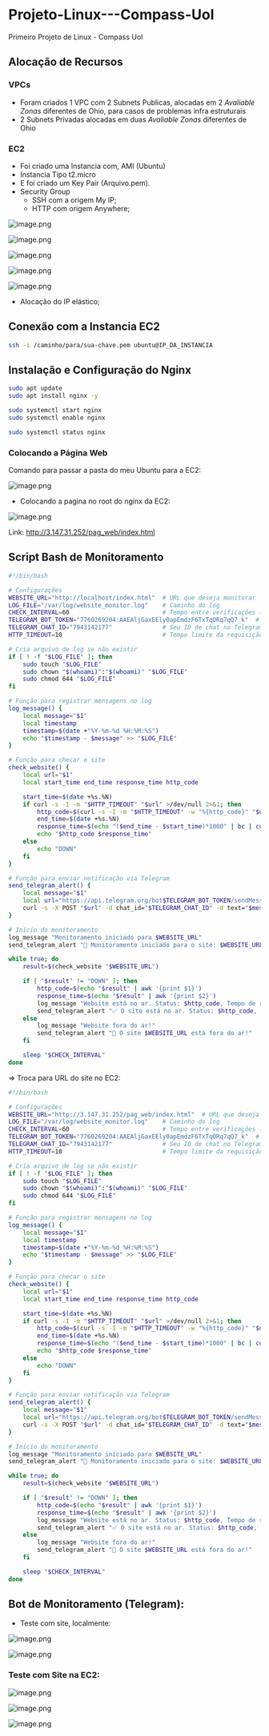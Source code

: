 # Projeto-Linux---Compass-Uol
Primeiro Projeto de Linux - Compass Uol

## Alocação de Recursos

### VPCs

- Foram criados 1 VPC com 2 Subnets Publicas, alocadas em 2 *Avaliable Zonas* diferentes de Ohio, para casos de problemas infra estruturais
- 2 Subnets Privadas alocadas em duas *Avaliable Zonas* diferentes de Ohio

### EC2

- Foi criado uma Instancia com, AMI (Ubuntu)
- Instancia Tipo t2.micro
- E foi criado um Key Pair (Arquivo.pem).
- Security Group
    - SSH com a origem My IP;
    - HTTP com origem Anywhere;

![image.png](attachment:70af66d8-d489-4266-9702-ed11609c3991:image.png)

![image.png](attachment:0cb8fb42-b5a2-4e0e-8ab4-20a045960b1a:image.png)

![image.png](attachment:d34f67f2-defc-4e0d-bcc0-26c20459e2cb:image.png)

![image.png](attachment:2d26b69d-1e65-4454-aad6-4464accf5c50:image.png)

![image.png](attachment:b1ee2e42-db07-4db8-bf1e-a6f82faf6a4d:image.png)

- Alocação do IP elástico;

## Conexão com a Instancia EC2

```bash
ssh -i /caminho/para/sua-chave.pem ubuntu@IP_DA_INSTANCIA

```

## Instalação e Configuração do Nginx

```bash
sudo apt update
sudo apt install nginx -y

sudo systemctl start nginx
sudo systemctl enable nginx

sudo systemctl status nginx
```

### Colocando a Página Web

Comando para passar a pasta do meu Ubuntu para a EC2:

![image.png](attachment:55b6af68-987c-404c-afdc-dd8acfaeeaf8:image.png)

- Colocando a pagina no root do nginx da EC2:

![image.png](attachment:57051e99-83ad-4cf8-8da4-fa1dfcc70280:image.png)

Link: http://3.147.31.252/pag_web/index.html

## Script Bash de Monitoramento

```bash
#!/bin/bash

# Configurações
WEBSITE_URL="http://localhost/index.html"  # URL que deseja monitorar
LOG_FILE="/var/log/website_monitor.log"    # Caminho do log
CHECK_INTERVAL=60                          # Tempo entre verificações (em segundos)
TELEGRAM_BOT_TOKEN="7760269204:AAEAljGaxEEly0apEmdzF6TxTqORq7qQ7_k"  # Seu token
TELEGRAM_CHAT_ID="7943142177"              # Seu ID de chat no Telegram
HTTP_TIMEOUT=10                            # Tempo limite da requisição

# Cria arquivo de log se não existir
if [ ! -f "$LOG_FILE" ]; then
    sudo touch "$LOG_FILE"
    sudo chown "$(whoami)":"$(whoami)" "$LOG_FILE"
    sudo chmod 644 "$LOG_FILE"
fi

# Função para registrar mensagens no log
log_message() {
    local message="$1"
    local timestamp
    timestamp=$(date +"%Y-%m-%d %H:%M:%S")
    echo "$timestamp - $message" >> "$LOG_FILE"
}

# Função para checar o site
check_website() {
    local url="$1"
    local start_time end_time response_time http_code

    start_time=$(date +%s.%N)
    if curl -s -I -m "$HTTP_TIMEOUT" "$url" >/dev/null 2>&1; then
        http_code=$(curl -s -I -m "$HTTP_TIMEOUT" -w "%{http_code}" "$url" -o /dev/null)
        end_time=$(date +%s.%N)
        response_time=$(echo "($end_time - $start_time)*1000" | bc | cut -d. -f1)
        echo "$http_code $response_time"
    else
        echo "DOWN"
    fi
}

# Função para enviar notificação via Telegram
send_telegram_alert() {
    local message="$1"
    local url="https://api.telegram.org/bot$TELEGRAM_BOT_TOKEN/sendMessage"
    curl -s -X POST "$url" -d chat_id="$TELEGRAM_CHAT_ID" -d text="$message" >/dev/null
}

# Início do monitoramento
log_message "Monitoramento iniciado para $WEBSITE_URL"
send_telegram_alert "📡 Monitoramento iniciado para o site: $WEBSITE_URL"

while true; do
    result=$(check_website "$WEBSITE_URL")

    if [ "$result" != "DOWN" ]; then
        http_code=$(echo "$result" | awk '{print $1}')
        response_time=$(echo "$result" | awk '{print $2}')
        log_message "Website está no ar. Status: $http_code, Tempo de resposta: ${response_time}ms"
        send_telegram_alert "✅ O site está no ar. Status: $http_code, Tempo de resposta: ${response_time}ms"
    else
        log_message "Website fora do ar!"
        send_telegram_alert "🚨 O site $WEBSITE_URL está fora do ar!"
    fi

    sleep "$CHECK_INTERVAL"
done

```

⇒ Troca para URL do site no EC2:

```bash
#!/bin/bash

# Configurações
WEBSITE_URL="http://3.147.31.252/pag_web/index.html"  # URL que deseja monitorar
LOG_FILE="/var/log/website_monitor.log"    # Caminho do log
CHECK_INTERVAL=60                          # Tempo entre verificações (em segundos)
TELEGRAM_BOT_TOKEN="7760269204:AAEAljGaxEEly0apEmdzF6TxTqORq7qQ7_k"  # Seu token
TELEGRAM_CHAT_ID="7943142177"              # Seu ID de chat no Telegram
HTTP_TIMEOUT=10                            # Tempo limite da requisição

# Cria arquivo de log se não existir
if [ ! -f "$LOG_FILE" ]; then
    sudo touch "$LOG_FILE"
    sudo chown "$(whoami)":"$(whoami)" "$LOG_FILE"
    sudo chmod 644 "$LOG_FILE"
fi

# Função para registrar mensagens no log
log_message() {
    local message="$1"
    local timestamp
    timestamp=$(date +"%Y-%m-%d %H:%M:%S")
    echo "$timestamp - $message" >> "$LOG_FILE"
}

# Função para checar o site
check_website() {
    local url="$1"
    local start_time end_time response_time http_code

    start_time=$(date +%s.%N)
    if curl -s -I -m "$HTTP_TIMEOUT" "$url" >/dev/null 2>&1; then
        http_code=$(curl -s -I -m "$HTTP_TIMEOUT" -w "%{http_code}" "$url" -o /dev/null)
        end_time=$(date +%s.%N)
        response_time=$(echo "($end_time - $start_time)*1000" | bc | cut -d. -f1)
        echo "$http_code $response_time"
    else
        echo "DOWN"
    fi
}

# Função para enviar notificação via Telegram
send_telegram_alert() {
    local message="$1"
    local url="https://api.telegram.org/bot$TELEGRAM_BOT_TOKEN/sendMessage"
    curl -s -X POST "$url" -d chat_id="$TELEGRAM_CHAT_ID" -d text="$message" >/dev/null
}

# Início do monitoramento
log_message "Monitoramento iniciado para $WEBSITE_URL"
send_telegram_alert "📡 Monitoramento iniciado para o site: $WEBSITE_URL"

while true; do
    result=$(check_website "$WEBSITE_URL")

    if [ "$result" != "DOWN" ]; then
        http_code=$(echo "$result" | awk '{print $1}')
        response_time=$(echo "$result" | awk '{print $2}')
        log_message "Website está no ar. Status: $http_code, Tempo de resposta: ${response_time}ms"
        send_telegram_alert "✅ O site está no ar. Status: $http_code, Tempo de resposta: ${response_time}ms"
    else
        log_message "Website fora do ar!"
        send_telegram_alert "🚨 O site $WEBSITE_URL está fora do ar!"
    fi

    sleep "$CHECK_INTERVAL"
done

```

## Bot de Monitoramento (Telegram):

- Teste com site, localmente:

![image.png](attachment:d8e1469c-eca7-4f11-932d-32ef19f7b6f8:image.png)

![image.png](attachment:e98da8e8-d0ea-4dba-b497-27fd7578b9de:image.png)

### Teste com Site na EC2:

![image.png](attachment:001a3ef7-e008-4f36-871a-4fc131ab47b4:image.png)

![image.png](attachment:d6e8dc91-732e-41af-bb59-50a7987e3edb:image.png)

![image.png](attachment:00203c19-a607-455b-8b7c-de9411dbb461:image.png)
